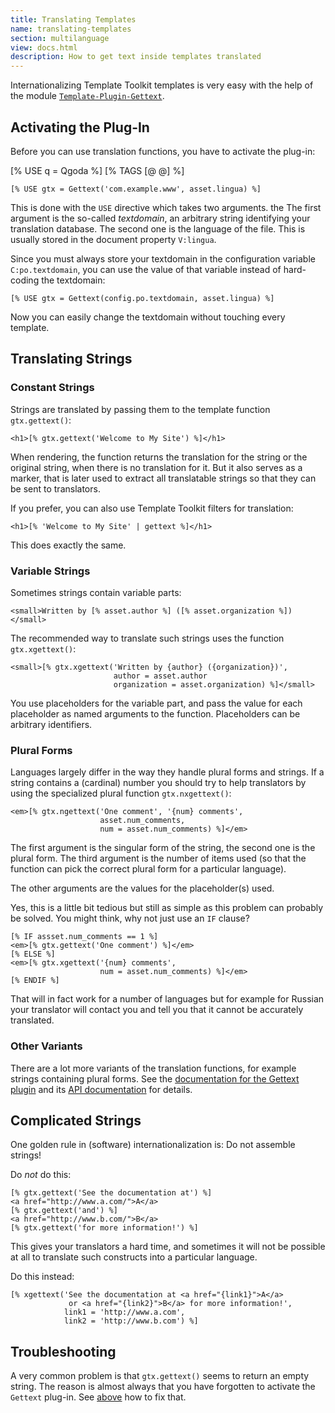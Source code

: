 ```yaml
---
title: Translating Templates
name: translating-templates
section: multilanguage
view: docs.html
description: How to get text inside templates translated
---
```

Internationalizing Template Toolkit templates is very easy with the help of the module [`Template-Plugin-Gettext`](https://github.com/gflohr/Template-Plugin-Gettext).

<qgoda-toc/>

## Activating the Plug-In

Before you can use translation functions, you have to activate the plug-in:

[% USE q = Qgoda %]
[% TAGS [@ @] %]
```tt2
[% USE gtx = Gettext('com.example.www', asset.lingua) %]
```

This is done with the `USE` directive which takes two arguments. the The first argument is the so-called *textdomain*, an arbitrary string identifying your translation database.  The second one is the language of the file.  This is usually stored in the document property `V:lingua`.

Since you must always store your textdomain in the configuration variable `C:po.textdomain`, you can use the value of that variable instead of hard-coding the textdomain:

```tt2
[% USE gtx = Gettext(config.po.textdomain, asset.lingua) %]
```

Now you can easily change the textdomain without touching every template.

## Translating Strings

### Constant Strings

Strings are translated by passing them to the template function `gtx.gettext()`:

```tt2
<h1>[% gtx.gettext('Welcome to My Site') %]</h1>
```

When rendering, the function returns the translation for the string or the original string, when there is no translation for it. But it also serves as a marker, that is later used to extract all translatable strings so that they can be sent to translators.

If you prefer, you can also use Template Toolkit filters for translation:

```tt2
<h1>[% 'Welcome to My Site' | gettext %]</h1>
```

This does exactly the same.

### Variable Strings

Sometimes strings contain variable parts:

```tt2
<small>Written by [% asset.author %] ([% asset.organization %])</small>
```

The recommended way to translate such strings uses the function `gtx.xgettext()`:

```tt2
<small>[% gtx.xgettext('Written by {author} ({organization})',
                       author = asset.author
                       organization = asset.organization) %]</small>
```

You use placeholders for the variable part, and pass the value for each placeholder as named arguments to the function. Placeholders can be arbitrary identifiers.

### Plural Forms

Languages largely differ in the way they handle plural forms and strings. If a string contains a (cardinal) number you should try to help translators by using the specialized plural function `gtx.nxgettext()`:

```tt2
<em>[% gtx.ngettext('One comment', '{num} comments', 
                    asset.num_comments,
                    num = asset.num_comments) %]</em>
```

The first argument is the singular form of the string, the second one is the plural form. The third argument is the number of items used (so that the function can pick the correct plural form for a particular language).

The other arguments are the values for the placeholder(s) used.

Yes, this is a little bit tedious but still as simple as this problem can probably be solved. You might think, why not just use an `IF` clause?

```tt2
[% IF assset.num_comments == 1 %]
<em>[% gtx.gettext('One comment') %]</em>
[% ELSE %]
<em>[% gtx.xgettext('{num} comments', 
                    num = asset.num_comments) %]</em>
[% ENDIF %]
```

That will in fact work for a number of languages but for example for Russian your translator will contact you and tell you that it cannot be accurately translated.

### Other Variants

There are a lot more variants of the translation functions, for example strings containing plural forms. See the [documentation for the Gettext plugin](https://github.com/gflohr/Template-Plugin-Gettext) and its [API documentation](https://github.com/gflohr/Template-Plugin-Gettext/blob/master/lib/Template/Plugin/Gettext.pod#user-content-FUNCTIONS) for details.

## Complicated Strings

One golden rule in (software) internationalization is: Do not assemble strings!

Do *not* do this:

```tt2
[% gtx.gettext('See the documentation at') %]
<a href="http://www.a.com/">A</a>
[% gtx.gettext('and') %]
<a href="http://www.b.com/">B</a>
[% gtx.gettext('for more information!') %]
```

This gives your translators a hard time, and sometimes it will not be possible at all to translate such constructs into a particular language.

Do this instead:

```tt2
[% xgettext('See the documentation at <a href="{link1}">A</a>
             or <a href="{link2}">B</a> for more information!',
            link1 = 'http://www.a.com',
            link2 = 'http://www.b.com') %]
```

## Troubleshooting

A very common problem is that `gtx.gettext()` seems to return an empty string. The reason is almost always that you have forgotten to activate the `Gettext` plug-in. See [above](#activating-the-plug-in) how to fix that.